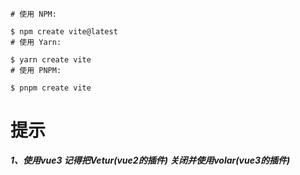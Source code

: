 ```shell
# 使用 NPM:

$ npm create vite@latest
# 使用 Yarn: 

$ yarn create vite
# 使用 PNPM:

$ pnpm create vite
```

# 提示
***1、使用vue3 记得把Vetur(vue2的插件) 关闭并使用volar(vue3的插件)***